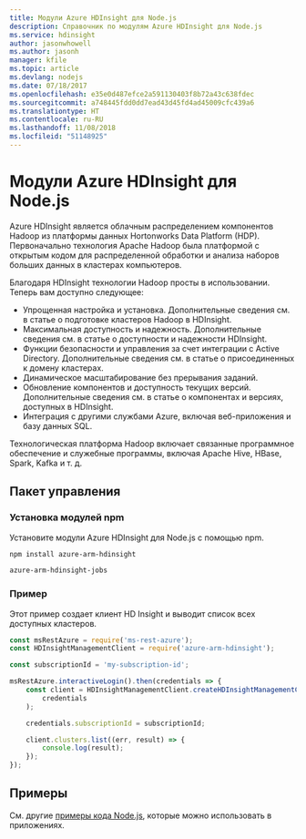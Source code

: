 ```yaml
---
title: Модули Azure HDInsight для Node.js
description: Справочник по модулям Azure HDInsight для Node.js
ms.service: hdinsight
author: jasonwhowell
ms.author: jasonh
manager: kfile
ms.topic: article
ms.devlang: nodejs
ms.date: 07/18/2017
ms.openlocfilehash: e35e0d487efce2a591130403f8b72a43c638fdec
ms.sourcegitcommit: a748445fdd0dd7ead43d45fd4ad45009cfc439a6
ms.translationtype: HT
ms.contentlocale: ru-RU
ms.lasthandoff: 11/08/2018
ms.locfileid: "51148925"
---
```

# <a name="azure-hdinsight-modules-for-nodejs"></a>Модули Azure HDInsight для Node.js

Azure HDInsight является облачным распределением компонентов Hadoop из платформы данных Hortonworks Data Platform (HDP). Первоначально технология Apache Hadoop была платформой с открытым кодом для распределенной обработки и анализа наборов больших данных в кластерах компьютеров.

Благодаря HDInsight технологии Hadoop просты в использовании. Теперь вам доступно следующее:
- Упрощенная настройка и установка. Дополнительные сведения см. в статье о подготовке кластеров Hadoop в HDInsight.
- Максимальная доступность и надежность. Дополнительные сведения см. в статье о доступности и надежности HDInsight.
- Функции безопасности и управления за счет интеграции с Active Directory. Дополнительные сведения см. в статье о присоединенных к домену кластерах.
- Динамическое масштабирование без прерывания заданий.
- Обновление компонентов и доступность текущих версий. Дополнительные сведения см. в статье о компонентах и версиях, доступных в HDInsight.
- Интеграция с другими службами Azure, включая веб-приложения и базу данных SQL.

Технологическая платформа Hadoop включает связанные программное обеспечение и служебные программы, включая Apache Hive, HBase, Spark, Kafka и т. д. 

## <a name="management-package"></a>Пакет управления

### <a name="install-the-npm-modules"></a>Установка модулей npm

Установите модули Azure HDInsight для Node.js с помощью npm.

```bash
npm install azure-arm-hdinsight
```

```bash
azure-arm-hdinsight-jobs
```

### <a name="example"></a>Пример 

Этот пример создает клиент HD Insight и выводит список всех доступных кластеров. 

```javascript
const msRestAzure = require('ms-rest-azure');
const HDInsightManagementClient = require('azure-arm-hdinsight');

const subscriptionId = 'my-subscription-id';

msRestAzure.interactiveLogin().then(credentials => {
    const client = HDInsightManagementClient.createHDInsightManagementClient(
        credentials
    );

    credentials.subscriptionId = subscriptionId;

    client.clusters.list((err, result) => {
        console.log(result);
    });
});
```

## <a name="samples"></a>Примеры

См. другие [примеры кода Node.js](https://azure.microsoft.com/resources/samples/?platform=nodejs), которые можно использовать в приложениях.
